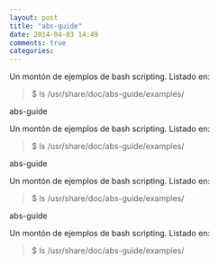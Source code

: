 ```yaml
---
layout: post
title: "abs-guide"
date: 2014-04-03 14:49
comments: true
categories: 
---
```

Un montón de ejemplos de bash scripting. Listado en:

>$ ls /usr/share/doc/abs-guide/examples/

abs-guide

Un montón de ejemplos de bash scripting. Listado en:

>$ ls /usr/share/doc/abs-guide/examples/

abs-guide

Un montón de ejemplos de bash scripting. Listado en:

>$ ls /usr/share/doc/abs-guide/examples/

abs-guide

Un montón de ejemplos de bash scripting. Listado en:

>$ ls /usr/share/doc/abs-guide/examples/

